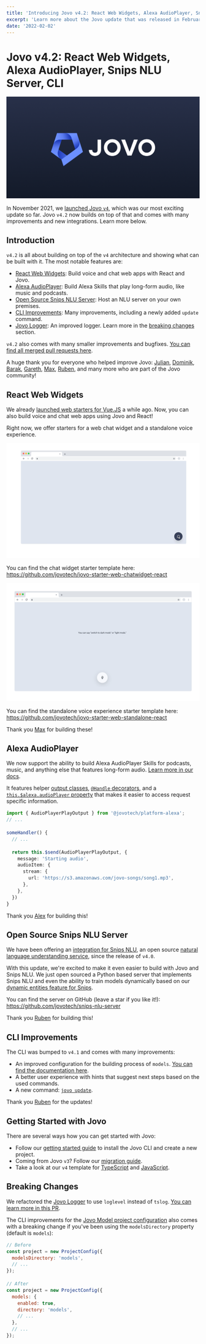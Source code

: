 ```yaml
---
title: 'Introducing Jovo v4.2: React Web Widgets, Alexa AudioPlayer, Snips NLU Server, CLI'
excerpt: 'Learn more about the Jovo update that was released in February 2022.'
date: '2022-02-02'
---
```


# Jovo v4.2: React Web Widgets, Alexa AudioPlayer, Snips NLU Server, CLI

![Jovo v4.2](./img/jovo-v4-2.png 'Jovo launches version 4.2')

In November 2021, we [launched Jovo `v4`](https://www.jovo.tech/news/jovo-v4), which was our most exciting update so far. Jovo `v4.2` now builds on top of that and comes with many improvements and new integrations. Learn more below.

## Introduction

`v4.2` is all about building on top of the `v4` architecture and showing what can be built with it. The most notable features are:

- [React Web Widgets](#react-web-widgets): Build voice and chat web apps with React and Jovo.
- [Alexa AudioPlayer](#alexa-audioplayer): Build Alexa Skills that play long-form audio, like music and podcasts.
- [Open Source Snips NLU Server](#open-source-snips-nlu-server): Host an NLU server on your own premises.
- [CLI Improvements](#cli-improvements): Many improvements, including a newly added `update` command.
- [Jovo Logger](#breaking-changes): An improved logger. Learn more in the [breaking changes](#breaking-changes) section.

`v4.2` also comes with many smaller improvements and bugfixes. [You can find all merged pull requests here](https://github.com/jovotech/jovo-framework/pulls?q=is%3Apr+is%3Amerged).

A huge thank you for everyone who helped improve Jovo: [Julian](https://github.com/jtfell), [Dominik](https://github.com/dominik-meissner), [Barak](https://github.com/barakd), [Gareth](https://github.com/GarethBeddis), [Max](https://github.com/m-ripper), [Ruben](https://github.com/rubenaeg), and many more who are part of the Jovo community!

## React Web Widgets

We already [launched web starters for Vue.JS](https://www.producthunt.com/posts/jovo-for-web) a while ago. Now, you can also build voice and chat web apps using Jovo and React!

Right now, we offer starters for a web chat widget and a standalone voice experience.

![Jovo React Chat Widget](https://github.com/jovotech/jovo-starter-web-chatwidget-react/raw/main/img/starter-web-chatwidget.gif 'Animation that shows a chat widget at the bottom right that opens if you click it.')

You can find the chat widget starter template here: https://github.com/jovotech/jovo-starter-web-chatwidget-react

![Jovo React Standalone Voice Experience](https://github.com/jovotech/jovo-starter-web-standalone-react/raw/v4/img/starter-web-standalone.gif 'Animation that shows a standalone voice experience with a microphone button at the bottom center')

You can find the standalone voice experience starter template here: https://github.com/jovotech/jovo-starter-web-standalone-react

Thank you [Max](https://github.com/m-ripper) for building these!

## Alexa AudioPlayer

We now support the ability to build Alexa AudioPlayer Skills for podcasts, music, and anything else that features long-form audio. [Learn more in our docs](https://www.jovo.tech/marketplace/platform-alexa/audioplayer).

It features helper [output classes](https://www.jovo.tech/marketplace/platform-alexa/audioplayer#send-audioplayer-responses), [`@Handle` decorators](https://www.jovo.tech/marketplace/platform-alexa/audioplayer#audioplayer-handlers), and a [`this.$alexa.audioPlayer` property](https://www.jovo.tech/marketplace/platform-alexa/audioplayer#audioplayer-property) that makes it easier to access request specific information.

```typescript
import { AudioPlayerPlayOutput } from '@jovotech/platform-alexa';
// ...

someHandler() {
  // ...

  return this.$send(AudioPlayerPlayOutput, {
    message: 'Starting audio',
    audioItem: {
      stream: {
        url: 'https://s3.amazonaws.com/jovo-songs/song1.mp3',
      },
    },
  })
}
```

Thank you [Alex](https://github.com/aswetlow) for building this!

## Open Source Snips NLU Server

We have been offering an [integration for Snips NLU](https://www.jovo.tech/marketplace/nlu-snips), an open source [natural language understanding service](https://www.jovo.tech/docs/nlu), since the release of `v4.0`.

With this update, we're excited to make it even easier to build with Jovo and Snips NLU. We just open sourced a Python based server that implements Snips NLU and even the ability to train models dynamically based on our [dynamic entities feature for Snips](https://www.jovo.tech/marketplace/nlu-snips#dynamic-entities).

You can find the server on GitHub (leave a star if you like it!): https://github.com/jovotech/snips-nlu-server

Thank you [Ruben](https://github.com/rubenaeg) for building this!

## CLI Improvements

The CLI was bumped to `v4.1` and comes with many improvements:

- An improved configuration for the building process of `models`. [You can find the documentation here](https://www.jovo.tech/docs/project-config#models).
- A better user experience with hints that suggest next steps based on the used commands.
- A new command: [`jovo update`](https://www.jovo.tech/docs/update-command).

Thank you [Ruben](https://github.com/rubenaeg) for the updates!

## Getting Started with Jovo

There are several ways how you can get started with Jovo:

- Follow our [getting started guide](https://www.jovo.tech/docs/getting-started) to install the Jovo CLI and create a new project.
- Coming from Jovo `v3`? Follow our [migration guide](https://www.jovo.tech/docs/migration-from-v3).
- Take a look at our `v4` template for [TypeScript](https://github.com/jovotech/jovo-v4-template) and [JavaScript](https://github.com/jovotech/jovo-v4-template-js).

## Breaking Changes

We refactored the [Jovo Logger](https://www.jovo.tech/docs/logging#jovo-logger) to use `loglevel` instead of `tslog`. [You can learn more in this PR](https://github.com/jovotech/jovo-framework/pull/1190).

The CLI improvements for the [Jovo Model project configuration](https://www.jovo.tech/docs/project-config#models) also comes with a breaking change if you've been using the `modelsDirectory` property (default is `models`):

```javascript
// Before
const project = new ProjectConfig({
  modelsDirectory: 'models',
  // ...
});

// After
const project = new ProjectConfig({
  models: {
    enabled: true,
    directory: 'models',
    // ...
  },
  // ...
});
```
